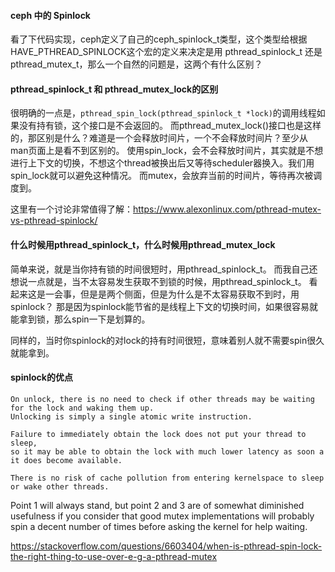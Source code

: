 #### ceph 中的 Spinlock
看了下代码实现，ceph定义了自己的ceph_spinlock_t类型，这个类型给根据 HAVE_PTHREAD_SPINLOCK这个宏的定义来决定是用
pthread_spinlock_t 还是pthread_mutex_t，那么一个自然的问题是，这两个有什么区别？

#### pthread_spinlock_t 和 pthread_mutex_lock的区别
很明确的一点是，`pthread_spin_lock(pthread_spinlock_t *lock)`的调用线程如果没有持有锁，这个接口是不会返回的。
而pthread_mutex_lock()接口也是这样的，那区别是什么？难道是一个会释放时间片，一个不会释放时间片？至少从man页面上是看不到区别的。
使用spin_lock，会不会释放时间片，其实就是不想进行上下文的切换，不想这个thread被换出后又等待scheduler器换入。我们用spin_lock就可以避免这种情况。
而mutex，会放弃当前的时间片，等待再次被调度到。

这里有一个讨论非常值得了解：https://www.alexonlinux.com/pthread-mutex-vs-pthread-spinlock/

#### 什么时候用pthread_spinlock_t，什么时候用pthread_mutex_lock
简单来说，就是当你持有锁的时间很短时，用pthread_spinlock_t。
而我自己还想说一点就是，当不太容易发生获取不到锁的时候，用pthread_spinlock_t。
看起来这是一会事，但是是两个侧面，但是为什么是不太容易获取不到时，用spinlock？
那是因为spinlock能节省的是线程上下文的切换时间，如果很容易就能拿到锁，那么spin一下是划算的。

同样的，当时你spinlock的对lock的持有时间很短，意味着别人就不需要spin很久就能拿到。

#### spinlock的优点
```
On unlock, there is no need to check if other threads may be waiting for the lock and waking them up.
Unlocking is simply a single atomic write instruction.

Failure to immediately obtain the lock does not put your thread to sleep, 
so it may be able to obtain the lock with much lower latency as soon a it does become available.

There is no risk of cache pollution from entering kernelspace to sleep or wake other threads.
```
Point 1 will always stand, but point 2 and 3 are of somewhat diminished usefulness if you consider that good mutex implementations will probably spin a decent number of times before asking the kernel for help waiting.

https://stackoverflow.com/questions/6603404/when-is-pthread-spin-lock-the-right-thing-to-use-over-e-g-a-pthread-mutex
